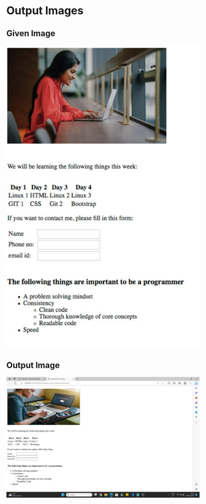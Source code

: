 # **Output Images**

## **Given Image**

![](./Given%20Image.png)

## **Output Image**

![](./Output%20Image.png)
